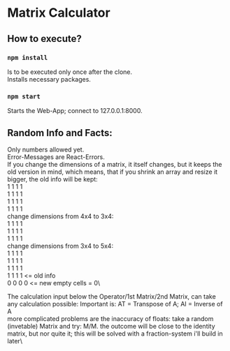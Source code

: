 # Matrix Calculator

## How to execute?

### `npm install`

Is to be executed only once after the clone.\
Installs necessary packages.


### `npm start`

Starts the Web-App; connect to 127.0.0.1:8000.


## Random Info and Facts:

Only numbers allowed yet.\
Error-Messages are React-Errors.\
If you change the dimensions of a matrix, it itself changes, but it keeps the old version in mind, which means, that if you shrink an array and resize it bigger, the old info will be kept:\
1 1 1 1\
1 1 1 1\
1 1 1 1\
1 1 1 1\
change dimensions from 4x4 to 3x4:\
1 1 1 1\
1 1 1 1\
1 1 1 1\
change dimensions from 3x4 to 5x4:\
1 1 1 1\
1 1 1 1\
1 1 1 1\
1 1 1 1 <= old info\
0 0 0 0 <= new empty cells = 0\

The calculation input below the Operator/1st Matrix/2nd Matrix, can take any calculation possible: Important is: AT = Transpose of A; AI = Inverse of A\
more complicated  problems are the inaccuracy of floats: take a random (invetable) Matrix and try: M/M. the outcome will be close to the identity matrix, but nor quite it; this will be solved with a fraction-system i'll build in later\
